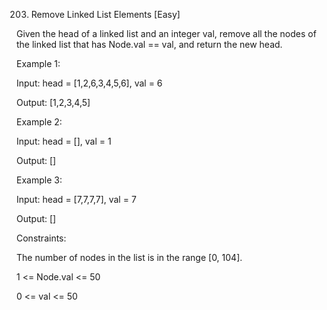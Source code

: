 203. Remove Linked List Elements
[Easy]

Given the head of a linked list and an integer val, remove all the nodes of the linked list that has Node.val == val, and return the new head.

Example 1:

Input: head = [1,2,6,3,4,5,6], val = 6

Output: [1,2,3,4,5]


Example 2:

Input: head = [], val = 1

Output: []


Example 3:

Input: head = [7,7,7,7], val = 7

Output: []
 

Constraints:

The number of nodes in the list is in the range [0, 104].

1 <= Node.val <= 50

0 <= val <= 50